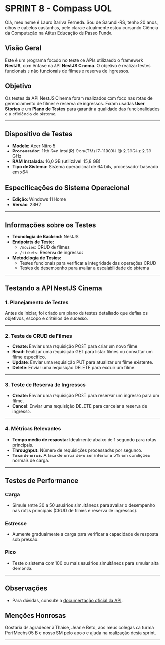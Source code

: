 # SPRINT 8 - Compass UOL

Olá, meu nome é Lauro Dariva Ferneda. Sou de Sarandi-RS, tenho 20 anos, olhos e cabelos castanhos, pele clara e atualmente estou cursando Ciência da Computação na Atitus Educação de Passo Fundo.

## **Visão Geral**
Este é um programa focado no teste de APIs utilizando o framework **NestJS**, com ênfase na API **NestJS Cinema**. O objetivo é realizar testes funcionais e não funcionais de filmes e reserva de ingressos.

## **Objetivo**
Os testes da API NestJS Cinema foram realizados com foco nas rotas de gerenciamento de filmes e reserva de ingressos. Foram usadas **User Stories** e um **Plano de Testes** para garantir a qualidade das funcionalidades e a eficiência do sistema.

---

## Dispositivo de Testes

- **Modelo:** Acer Nitro 5
- **Processador:** 11th Gen Intel(R) Core(TM) i7-11800H @ 2.30GHz  2.30 GHz
- **RAM Instalada:** 16,0 GB (utilizável: 15,8 GB)
- **Tipo de Sistema:** Sistema operacional de 64 bits, processador baseado em x64

## Especificações do Sistema Operacional
- **Edição:** Windows 11 Home
- **Versão:** 23H2

---

## **Informações sobre os Testes**

- **Tecnologia de Backend:** NestJS
- **Endpoints de Teste:**
  - `/movies`: CRUD de filmes
  - `/tickets`: Reserva de ingressos
- **Metodologia de Testes:** 
  - Testes funcionais para verificar a integridade das operações CRUD
  - Testes de desempenho para avaliar a escalabilidade do sistema

---

## Testando a API NestJS Cinema

### 1. Planejamento de Testes
Antes de iniciar, foi criado um plano de testes detalhado que defina os objetivos, escopo e critérios de sucesso.

---

### 2. Teste de CRUD de Filmes
- **Create:** Enviar uma requisição POST para criar um novo filme.
- **Read:** Realizar uma requisição GET para listar filmes ou consultar um filme específico.
- **Update:** Enviar uma requisição PUT para atualizar um filme existente.
- **Delete:** Enviar uma requisição DELETE para excluir um filme.

---

### 3. Teste de Reserva de Ingressos
- **Create:** Enviar uma requisição POST para reservar um ingresso para um filme.
- **Cancel:** Enviar uma requisição DELETE para cancelar a reserva de ingresso.

---

### 4. Métricas Relevantes
- **Tempo médio de resposta:** Idealmente abaixo de 1 segundo para rotas principais.
- **Throughput:** Número de requisições processadas por segundo.
- **Taxa de erros:** A taxa de erros deve ser inferior a 5% em condições normais de carga.

---

## Testes de Performance

### Carga
- Simule entre 30 a 50 usuários simultâneos para avaliar o desempenho nas rotas principais (CRUD de filmes e reserva de ingressos).

### Estresse
- Aumente gradualmente a carga para verificar a capacidade de resposta sob pressão.

### Pico
- Teste o sistema com 100 ou mais usuários simultâneos para simular alta demanda.

---

## Observações

- Para dúvidas, consulte a [documentação oficial da API](https://github.com/juniorschmitz/nestjs-cinema/tree/main).

## **Menções Honrosas**

Gostaria de agradecer à Thaise, Jean e Beto, aos meus colegas da turma PerfMechs 05 B e nosso SM pelo apoio e ajuda na realização desta sprint.

---